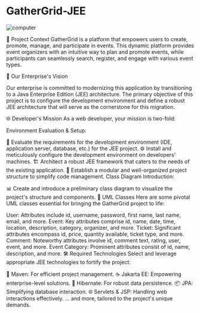 # GatherGrid-JEE

![computer](https://github.com/mjidelouss/Black-Jack/blob/main/gatherGrid.png)

🚀 Project Context
GatherGrid is a platform that empowers users to create, promote, manage, and participate in events. This dynamic platform provides event organizers with an intuitive way to plan and promote events, while participants can seamlessly search, register, and engage with various event types.

🏢 Our Enterprise's Vision

Our enterprise is committed to modernizing this application by transitioning to a Java Enterprise Edition (JEE) architecture. The primary objective of this project is to configure the development environment and define a robust JEE architecture that will serve as the cornerstone for this migration.

🌐 Developer's Mission
As a web developer, your mission is two-fold:

Environment Evaluation & Setup:

🧐 Evaluate the requirements for the development environment (IDE, application server, database, etc.) for the JEE project.
⚙️ Install and meticulously configure the development environment on developers' machines.
🏗️ Architect a robust JEE framework that caters to the needs of the existing application.
📁 Establish a modular and well-organized project structure to simplify code management.
Class Diagram Introduction:

📊 Create and introduce a preliminary class diagram to visualize the project's structure and components.
🧩 UML Classes
Here are some pivotal UML classes essential for bringing the GatherGrid project to life:

User: Attributes include id, username, password, first name, last name, email, and more.
Event: Key attributes comprise id, name, date, time, location, description, category, organizer, and more.
Ticket: Significant attributes encompass id, price, quantity available, ticket type, and more.
Comment: Noteworthy attributes involve id, comment text, rating, user, event, and more.
Event Category: Prominent attributes consist of id, name, description, and more.
🛠️ Required Technologies
Select and leverage appropriate JEE technologies to fortify the project:

🧰 Maven: For efficient project management.
☕ Jakarta EE: Empowering enterprise-level solutions.
💼 Hibernate: For robust data persistence.
📦 JPA: Simplifying database interaction.
🌐 Servlets & JSP: Handling web interactions effectively.
... and more, tailored to the project's unique demands.
